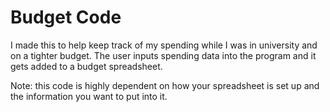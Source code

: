 # Budget Code 

I made this to help keep track of my spending while I was in university and on a tighter budget. The user inputs spending data into the program and it gets added to a budget spreadsheet. 

Note: this code is highly dependent on how your spreadsheet is set up and the information you want to put into it. 